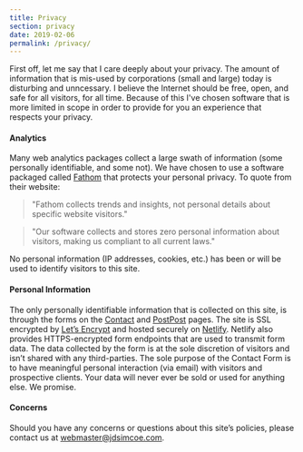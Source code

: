 ```yaml
---
title: Privacy
section: privacy
date: 2019-02-06
permalink: /privacy/
---
```


First off, let me say that I care deeply about your privacy. The amount of information that is mis-used by corporations (small and large) today is disturbing and unncessary. I believe the Internet should be free, open, and safe for all visitors, for all time. Because of this I've chosen software that is more limited in scope in order to provide for you an experience that respects your privacy.

#### Analytics

Many web analytics packages collect a large swath of information (some personally identifiable, and some not). We have chosen to use a software packaged called [Fathom](https://usefathom.com/) that protects your personal privacy. To quote from their website:

> "Fathom collects trends and insights, not personal details about specific website visitors."

> "Our software collects and stores zero personal information about visitors, making us compliant to all current laws."

No personal information (IP addresses, cookies, etc.) has been or will be used to identify visitors to this site.

#### Personal Information

The only personally identifiable information that is collected on this site, is through the forms on the [Contact](/contact) and [PostPost](/postpost) pages. The site is SSL encrypted by [Let’s Encrypt](https://letsencrypt.org/) and hosted securely on [Netlify](https://www.netlify.com/). Netlify also provides HTTPS-encrypted form endpoints that are used to transmit form data. The data collected by the form is at the sole discretion of visitors and isn’t shared with any third-parties. The sole purpose of the Contact Form is to have meaningful personal interaction (via email) with visitors and prospective clients. Your data will never ever be sold or used for anything else. We promise.

#### Concerns

Should you have any concerns or questions about this site’s policies, please contact us at [webmaster@jdsimcoe.com](mailto:webmaster@jdsimcoe.com).
